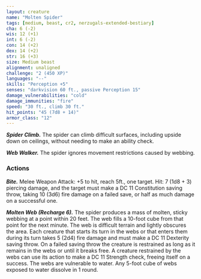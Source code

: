 ```yaml
---
layout: creature
name: "Molten Spider"
tags: [medium, beast, cr2, nerzugals-extended-bestiary]
cha: 6 (-2)
wis: 12 (+1)
int: 6 (-2)
con: 14 (+2)
dex: 14 (+2)
str: 16 (+3)
size: Medium beast
alignment: unaligned
challenge: "2 (450 XP)"
languages: "--"
skills: "Perception +5"
senses: "darkvision 60 ft., passive Perception 15"
damage_vulnerabilities: "cold"
damage_immunities: "fire"
speed: "30 ft., climb 30 ft."
hit_points: "45 (7d8 + 14)"
armor_class: "12"
---
```


***Spider Climb.*** The spider can climb difficult
surfaces, including upside down on ceilings,
without needing to make an ability check.

***Web Walker.*** The spider ignores movement
restrictions caused by webbing.

### Actions

***Bite.*** Melee Weapon Attack: +5 to hit, reach 5ft.,
one target. Hit: 7 (1d8 + 3) piercing damage, and
the target must make a DC 11 Constitution saving
throw, taking 10 (3d6) fire damage on a failed save,
or half as much damage on a successful one.

***Molten Web (Recharge 6).*** The spider produces a
mass of molten, sticky webbing at a point within 20
feet. The web fills a 10-foot cube from that point
for the next minute. The web is difficult terrain and
lightly obscures the area. Each creature that starts
its turn in the webs or that enters them during its
turn takes 5 (2d4) fire damage and must make a DC
11 Dexterity saving throw. On a failed saving throw
the creature is restrained as long as it remains in
the webs or until it breaks free. A creature
restrained by the webs can use its action to make a
DC 11 Strength check, freeing itself on a success.
The webs are vulnerable to water. Any 5-foot cube
of webs exposed to water dissolve in 1 round.
